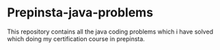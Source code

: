 # Prepinsta-java-problems
This repository contains all the java coding problems which i have solved which doing my certification course in prepinsta.
